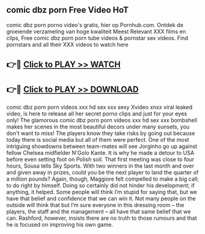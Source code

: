 ## comic dbz porn Free Video HoT 

comic dbz porn porno video's gratis, hier op Pornhub.com. Ontdek de groeiende verzameling van hoge kwaliteit Meest Relevant XXX films en clips,
Free comic dbz porn porn tube videos & pornstar sex videos. Find pornstars and all their XXX videos to watch here


## 👉🔴 [Click to PLAY >> WATCH](http://us.freeplayer.one?title=comic_dbz_porn&ref=16D)

## 👉🔴 [Click to PLAY >> DOWNLOAD](http://us.freeplayer.one?title=comic_dbz_porn&ref=16D)


comic dbz porn porn videos xxx hd sex xxx sexy Xvideo xnxx viral leaked video, is here to release all her secret porno clips and just for your eyes only! The glamorous comic dbz porn porn videos xxx hd sex xxx bombshell makes her scenes in the most beautiful decors under many sunsets, you don't want to miss! The players know they take risks by going out because today there is social media but all of them were perfect. One of the most intriguing showdowns between team-mates will see Jorginho go up against fellow Chelsea midfielder N'Golo Kante. It is why he made a detour to USA before even setting foot on Polish soil. That first meeting was close to four hours, Sousa tells Sky Sports. With two winners in the last month and over and given away in prizes, could you be the next player to land the quarter of a million pounds? Again, though, Maggiore felt compelled to make a big call; to do right by himself. Doing so certainly did not hinder his development; if anything, it helped. Some people will think I’m stupid for saying that, but we have that belief and confidence that we can win it. Not many people on the outside will think that but I’m sure everyone in this dressing room – the players, the staff and the management – all have that same belief that we can. Rashford, however, insists there are no truth to those rumours and that he is focused on improving his own game.